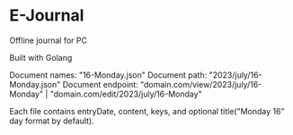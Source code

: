 # E-Journal

Offline journal for PC

Built with Golang

Document names: "16-Monday.json"
Document path: "2023/july/16-Monday.json"
Document endpoint: "domain.com/view/2023/july/16-Monday" | "domain.com/edit/2023/july/16-Monday"

Each file contains entryDate, content, keys, and optional title("Monday 16" day format by default).

